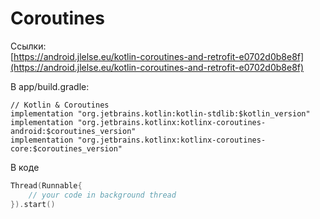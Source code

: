 # Coroutines

Ссылки:\
[https://android.jlelse.eu/kotlin-coroutines-and-retrofit-e0702d0b8e8f](https://android.jlelse.eu/kotlin-coroutines-and-retrofit-e0702d0b8e8f)

В app/build.gradle:

```
// Kotlin & Coroutines
implementation "org.jetbrains.kotlin:kotlin-stdlib:$kotlin_version"
implementation "org.jetbrains.kotlinx:kotlinx-coroutines-android:$coroutines_version"
implementation "org.jetbrains.kotlinx:kotlinx-coroutines-core:$coroutines_version"
```

В коде

```kotlin
Thread(Runnable{
    // your code in background thread
}).start()
```

